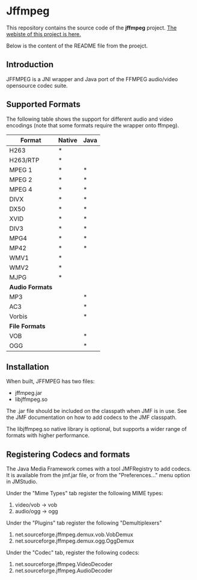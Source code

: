 # Jffmpeg

This repository contains the source code of the **jffmpeg** project. [The webiste of this project is here.](https://jffmpeg.sourceforge.net/download.html)

Below is the content of the README file from the proejct.

## Introduction

JFFMPEG is a JNI wrapper and Java port of the FFMPEG audio/video opensource codec suite.

## Supported Formats

The following table shows the support for different audio and video
encodings (note that some formats require the wrapper onto ffmpeg).

| Format            | Native | Java |
|-------------------|--------|------|
| H263              | *      |      |
| H263/RTP          | *      |      |
| MPEG 1            | *      | *    |
| MPEG 2            | *      | *    |
| MPEG 4            | *      | *    |
| DIVX              | *      | *    |
| DX50              | *      | *    |
| XVID              | *      | *    |
| DIV3              | *      | *    |
| MPG4              | *      | *    |
| MP42              | *      | *    |
| WMV1              | *      |      |
| WMV2              | *      |      |
| MJPG              | *      |      |
| **Audio Formats** |        |      |
| MP3               |        | *    |
| AC3               |        | *    |
| Vorbis            |        | *    |
| **File Formats**  |        |      |
| VOB               |        | *    |
| OGG               |        | *    |

## Installation

When built, JFFMPEG has two files:
- jffmpeg.jar
- libjffmpeg.so

The .jar file should be included on the classpath when JMF is in use. See the JMF documentation on how to add codecs to the JMF classpath.

The libjffmpeg.so native library is optional, but supports a wider range of formats with higher performance.

## Registering Codecs and formats

The Java Media Framework comes with a tool JMFRegistry to add codecs. It is available from the jmf.jar file, or from the "Preferences..." menu option in JMStudio.

Under the "Mime Types" tab register the following MIME types:
1)   video/vob    ->    vob
2)   audio/ogg    ->    ogg

Under the "Plugins" tab register the following "Demultiplexers"

1)   net.sourceforge.jffmpeg.demux.vob.VobDemux
2)   net.sourceforge.jffmpeg.demux.ogg.OggDemux

Under the "Codec" tab, register the following codecs:

1)   net.sourceforge.jffmpeg.VideoDecoder
2)   net.sourceforge.jffmpeg.AudioDecoder
